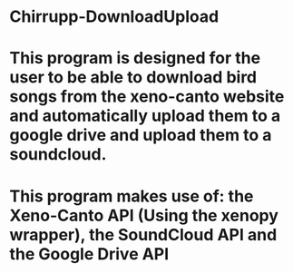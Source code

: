 # Chirrupp-DownloadUpload
# This program is designed for the user to be able to download bird songs from the xeno-canto website and automatically upload them to a google drive and upload them to a soundcloud.
# This program makes use of: the Xeno-Canto API (Using the xenopy wrapper), the SoundCloud API and the Google Drive API 
 
